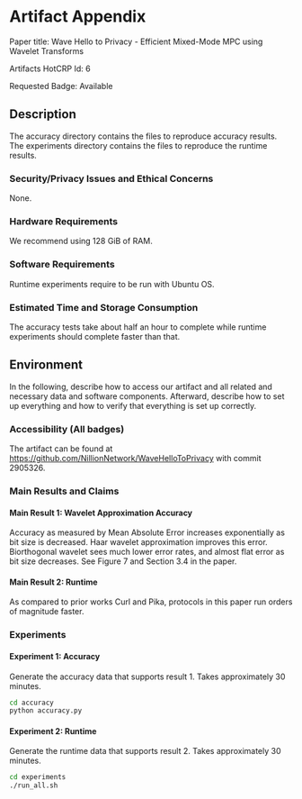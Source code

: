 # Artifact Appendix

Paper title: Wave Hello to Privacy - Efficient Mixed-Mode MPC using Wavelet Transforms

Artifacts HotCRP Id: 6

Requested Badge: Available

## Description
The accuracy directory contains the files to reproduce accuracy results.
The experiments directory contains the files to reproduce the runtime results.

### Security/Privacy Issues and Ethical Concerns
None.

### Hardware Requirements
We recommend using 128 GiB of RAM.

### Software Requirements
Runtime experiments require to be run with Ubuntu OS.

### Estimated Time and Storage Consumption
The accuracy tests take about half an hour to complete while runtime experiments should complete faster than that.

## Environment
In the following, describe how to access our artifact and all related and necessary data and software components.
Afterward, describe how to set up everything and how to verify that everything is set up correctly.

### Accessibility (All badges)
The artifact can be found at https://github.com/NillionNetwork/WaveHelloToPrivacy with commit 2905326.

### Main Results and Claims

#### Main Result 1: Wavelet Approximation Accuracy
Accuracy as measured by Mean Absolute Error increases exponentially as bit size is decreased.
Haar wavelet approximation improves this error.
Biorthogonal wavelet sees much lower error rates, and almost flat error as bit size decreases.
See Figure 7 and Section 3.4 in the paper.

#### Main Result 2: Runtime
As compared to prior works Curl and Pika, protocols in this paper run orders of magnitude faster.

### Experiments

#### Experiment 1: Accuracy
Generate the accuracy data that supports result 1. Takes approximately 30 minutes.

```bash
cd accuracy
python accuracy.py
```

#### Experiment 2: Runtime
Generate the runtime data that supports result 2. Takes approximately 30 minutes.

```bash
cd experiments
./run_all.sh
```